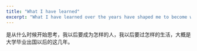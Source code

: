 ```yaml
---
title: "What I have learned" 
excerpt: "What I have learned over the years have shaped me to become what I am now." 
---
```


是从什么时候开始思考，我以后要成为怎样的人，我以后要过怎样的生活，大概是大学毕业出国以后的这几年。